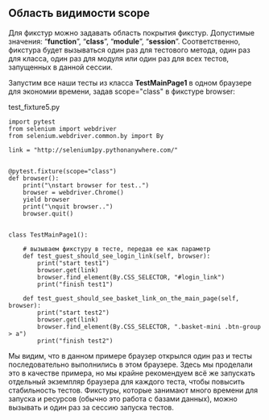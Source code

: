 <h2>Область видимости scope</h2>

<p>Для фикстур можно задавать область покрытия фикстур. Допустимые значения: “<strong>function</strong>”, “<strong>class</strong>”, “<strong>module</strong>”, “<strong>session</strong>”. Соответственно, фикстура будет вызываться один раз для тестового метода, один раз для класса, один раз для модуля или один раз для всех тестов, запущенных в данной сессии.&nbsp;</p>

<p>Запустим все наши тесты из класса <strong>TestMainPage1</strong> в одном браузере для экономии времени, задав scope="class" в фикстуре browser:</p>

<p>test_fixture5.py</p>

<pre><code class="language-python hljs"><span class="hljs-keyword">import</span> pytest
<span class="hljs-keyword">from</span> selenium <span class="hljs-keyword">import</span> webdriver
<span class="hljs-keyword">from</span> selenium.webdriver.common.by <span class="hljs-keyword">import</span> By

link = <span class="hljs-string">"http://selenium1py.pythonanywhere.com/"</span>


<span class="hljs-meta">@pytest.fixture(scope="class")</span>
<span class="hljs-function"><span class="hljs-keyword">def</span> <span class="hljs-title">browser</span><span class="hljs-params">()</span>:</span>
    print(<span class="hljs-string">"\nstart browser for test.."</span>)
    browser = webdriver.Chrome()
    <span class="hljs-keyword">yield</span> browser
    print(<span class="hljs-string">"\nquit browser.."</span>)
    browser.quit()


<span class="hljs-class"><span class="hljs-keyword">class</span> <span class="hljs-title">TestMainPage1</span><span class="hljs-params">()</span>:</span>

    <span class="hljs-comment"># вызываем фикстуру&nbsp;в&nbsp;тесте,&nbsp;передав&nbsp;ее&nbsp;как&nbsp;параметр</span>
    <span class="hljs-function"><span class="hljs-keyword">def</span> <span class="hljs-title">test_guest_should_see_login_link</span><span class="hljs-params">(self, browser)</span>:</span>
        print(<span class="hljs-string">"start test1"</span>)
        browser.get(link)
        browser.find_element(By.CSS_SELECTOR, <span class="hljs-string">"#login_link"</span>)
        print(<span class="hljs-string">"finish test1"</span>)

    <span class="hljs-function"><span class="hljs-keyword">def</span> <span class="hljs-title">test_guest_should_see_basket_link_on_the_main_page</span><span class="hljs-params">(self, browser)</span>:</span>
        print(<span class="hljs-string">"start test2"</span>)
        browser.get(link)
        browser.find_element(By.CSS_SELECTOR, <span class="hljs-string">".basket-mini .btn-group &gt; a"</span>)
        print(<span class="hljs-string">"finish test2"</span>)
</code></pre>

<p>Мы видим, что в данном примере браузер открылся один раз&nbsp;и тесты последовательно выполнились в этом браузере. Здесь мы проделали это в качестве примера, но мы крайне рекомендуем всё же запускать отдельный экземпляр браузера для каждого теста, чтобы повысить стабильность тестов. Фикстуры, которые занимают много времени для запуска и ресурсов (обычно это работа с базами данных), можно вызывать и один раз за сессию запуска тестов.</p>